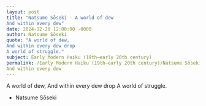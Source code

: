 ```yaml
---
layout: post
title: "Natsume Sōseki - A world of dew
And within every dew"
date: 2024-12-28 12:00:00 -0000
author: Natsume Sōseki
quote: "A world of dew,
And within every dew drop
A world of struggle."
subject: Early Modern Haiku (19th–early 20th century)
permalink: /Early Modern Haiku (19th–early 20th century)/Natsume Sōseki/Natsume Sōseki - A world of dew
And within every dew
---
```


A world of dew,
And within every dew drop
A world of struggle.

- Natsume Sōseki
